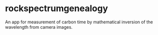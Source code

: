 # rockspectrumgenealogy
An app for measurement of carbon time by mathematical inversion of the wavelength from camera images.

